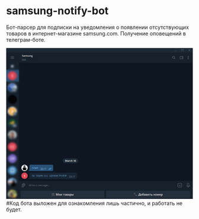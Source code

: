 # samsung-notify-bot
Бот-парсер для подписки на уведомления о появлении отсутствующих товаров в интернет-магазине samsung.com. Получение оповещений в телеграм-боте.

![Telegram](https://github.com/yozuul/samsung-notify-bot/blob/main/samsung.gif)
#Код бота выложен для ознакомления лишь частично, и работать не будет.
